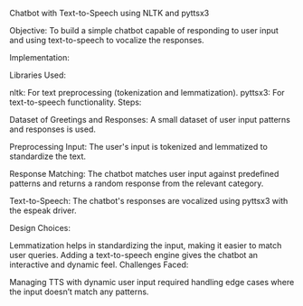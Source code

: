 Chatbot with Text-to-Speech using NLTK and pyttsx3

Objective:
To build a simple chatbot capable of responding to user input and using text-to-speech to vocalize the responses.

Implementation:

Libraries Used:

nltk: For text preprocessing (tokenization and lemmatization).
pyttsx3: For text-to-speech functionality.
Steps:

Dataset of Greetings and Responses:
A small dataset of user input patterns and responses is used.

Preprocessing Input:
The user's input is tokenized and lemmatized to standardize the text.

Response Matching:
The chatbot matches user input against predefined patterns and returns a random response from the relevant category.

Text-to-Speech:
The chatbot's responses are vocalized using pyttsx3 with the espeak driver.

Design Choices:

Lemmatization helps in standardizing the input, making it easier to match user queries.
Adding a text-to-speech engine gives the chatbot an interactive and dynamic feel.
Challenges Faced:

Managing TTS with dynamic user input required handling edge cases where the input doesn’t match any patterns.
